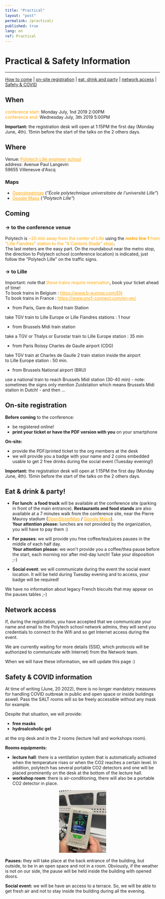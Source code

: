 ```yaml
---
title: "Practical"
layout: "post"
permalink: /practical/
published: true
lang: en
ref: Practical
---
```

# Practical & Safety Information

---
<a href="#coming">How to come</a> | <a href="#on-site-registration">on-site registration</a> | <a href="#eat--drink--party">eat, drink and party</a> | <a href="#network-access">network access</a> | <a href="#safety--covid-information"> Safety & COVID</a>

## When

<p><span style="color:orange; ">conference start:</span> Monday July, 1nd 2019 2:00PM<br />
<span style="color:orange; ">conference end:</span> Wednesday July, 3th 2019 5:00PM<br /></p>

**Important:** the registration desk will open at 1:15PM the first day (Monday June, 4th). 15min before the start of the talks on the 2 others days.
                
## Where

Venue: <a href="http://www.polytech-lille.fr/english-p4664.html" style="color:orange;text-decoration: underline;">Polytech Lille engineer school</a><br />
address: Avenue Paul Langevin <br> 59655 Villeneuve d'Ascq<br />

### Maps

- <a href="https://osm.org/go/0B1fyc2nJ-" style="color:orange;text-decoration: underline;">Openstreetmap</a> (<i>"École polytechnique universitaire de l'université Lille"</i>)
- <a href="https://goo.gl/maps/FusMa2F2GoP2" style="color:orange;text-decoration: underline;">Google Maps</a> (<i>"Polytech Lille"</i>)
                
## Coming

### -> to the conference venue

<p>Polytech is <span style="color:orange; ">~20 min away from the center of Lille</span> using the <span style="color:orange; "><b>metro line 1</b> from "Lille Flandres" station to the "4 Cantons Stade" stop)</span>.
<br>The last meters are the easy part. On the roundabout near the metro stop, the direction to Polytech school (conference location) is indicated, just follow the "Polytech Lille" on the traffic signs.</p>

### -> to Lille

<p>Important: note that <span style="color:orange; ">these trains require reservation</span>, book your ticket ahead of time!
<br>To book trains in Belgium : <a href="https://www.b-europe.com/EN" style="color:orange;text-decoration: underline;">https://www.b-europe.com/EN</a>
<br>To book trains in France : <a href="https://www.sncf-connect.com/en-en/" style="color:orange;text-decoration: underline;">https://www.sncf-connect.com/en-en/</a></p>


- from Paris, Gare du Nord train Station

<p>take TGV train to Lille Europe or Lille Flandres stations : 1 hour</p>

- from Brussels Midi train station

<p>take a TGV or Thalys or Eurostar train to Lille Europe station : 35 min</p>

- from Paris Roissy Charles de Gaulle airport (CDG)

<p>take TGV train at Charles de Gaulle 2 train station inside the airport<br> to Lille Europe station : 50 min.</p>

- from Brussels National airport (BRU)

<p>use a national train to reach Brussels Midi station (30-40 min) - note: sometimes the signs only mention Zuidstation which means Brussels Midi station in Dutch! - and then ...</p>

## On-site registration

**Before coming** to the conference:
- be registered online!
- **print your ticket or have the PDF version with you** on your smartphone

**On-site:**
- provide the PDF/printed ticket to the org members at the desk
- we will provide you a badge with your name and 2 coins embedded usable to get 2 free drinks during the social event (Tuesday evening!)

**Important:** the registration desk will open at 1:15PM the first day (Monday June, 4th). 15min before the start of the talks on the 2 others days.

## Eat & drink & party!

- **For lunch**: <b>a food truck</b> will be available at the conference site (parking in front of the main entrance). <b>Restaurants and food stands</b> are also available at a 7 minutes walk from the conference site, near the Pierre Mauroy stadium (<a href="https://www.openstreetmap.org/#map=17/50.61086/3.13028)" style="color:orange;text-decoration: underline;">OpenStreetMap</a> / <a href="https://www.google.fr/maps/dir/Polytech+Lille,+Avenue+Paul+Langevin,+59655+Villeneuve-d'Ascq/50.6106614,3.1317252/@50.6098992,3.129625,16z/data=!4m9!4m8!1m5!1m1!1s0x47c2d64e4e520ecf:0xb4c46b1a1dfff7d6!2m2!1d3.1368716!2d50.607675!1m0!3e2" style="color:orange;text-decoration: underline;">Google Maps</a>).
<br>**Your attention please:** lunches are not provided by the organization, you will have to pay them :)

- **For pauses**: we will provide you free coffee/tea/juices pauses in the middle of each half day. 
<br>  **Your attention please:** we won't provide you a coffee/thea pause before the start, each morning nor after mid-day lunch! Take your disposition ;-)  

- **Social event**: we will communicate during the event the social event location. It will be held during Tuesday evening and to access, your badge will be required!

We have no information about legacy French biscuits that may appear on the pauses tables ;-) 

## Network access

If, during the registration, you have accepted that we communicate your name and email to the Polytech school network admins, they will send you credentials to connect to the Wifi and so get Internet access during the event.

We are currently waiting for more details (SSID, which protocols will be authorized to communicate with Internet) from the Network team. 

When we will have these information, we will update this page :)

## Safety & COVID information

At time of writing (June, 20 2022), there is no longer mandatory measures for handling COVID outbreak in public and open space or inside buildings aswell. Pass the SALT rooms will so be freely accessible without any mask for example.

Despite that situation, we will provide: 
- **free masks** 
- **hydroalcoholic gel** 

at the org desk and in the 2 rooms (lecture hall and workshops room). 

**Rooms equipments:**
- **lecture hall**:  there is a ventilation system that is automatically activated when the temperature rises or when the CO2 reaches a certain level. In addition, polytech has several portable CO2 detectors and one will be placed prominently on the desk at the bottom of the lecture hall.
- **workshop room**: there is air-conditioning, there will also be a portable CO2 detector in place. 

<center><img src="/img/practical/capteur-co2.jpeg" height="204" width="153"  alt="CO2 detector"></center>

**Pauses:** they will take place at the back entrance of the building, but outside, to be in an open space and not in a room. Obviously, if the weather is not on our side, the pause will be held inside the building with opened doors.

**Social event:** we will be have an access to a terrace. So, we will be able to get fresh air and not to stay inside the building during all the evening. 